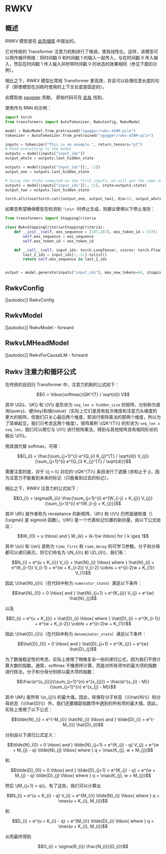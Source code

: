 <!--版权 2023 年 HuggingFace 团队。版权所有。

根据 Apache 许可证第 2 版 (the "License")，除非符合许可证的规定，否则您不得使用此文件。
您可以在以下位置获得许可证的副本：

http://www.apache.org/licenses/LICENSE-2.0

除非适用法律或书面同意，依照许可证分发的软件是基于"按原样"的基础上提供的，不附带任何担保或条件。请参阅许可证以了解许可证的具体语言和限制。

⚠️ 请注意，该文件是 Markdown 格式的，但包含了我们的文档生成器的特定语法（类似于 MDX），您的 Markdown 阅读器可能无法正确渲染。-->

# RWKV

## 概述

RWKV 模型是在 [此存储库](https://github.com/BlinkDL/RWKV-LM) 中提出的。

它对传统的 Transformer 注意力机制进行了微调，使其线性化。这样，该模型可以用作循环网络：将时间戳 0 和时间戳 1 的输入一起传入，与在时间戳 0 传入输入，然后在时间戳 1 传入输入并附带时间戳 0 的状态的效果相同（参见下面的示例）。

相比之下，RWKV 模型比常规 Transformer 更高效，并且可以处理任意长度的句子（即使模型在训练时使用的上下文长度是固定的）。

此模型由 [sgugger](https://huggingface.co/sgugger) 贡献。
原始代码可在 [此处](https://github.com/BlinkDL/RWKV-LM) 找到。

使用作为 RNN 的示例：

```py
import torch
from transformers import AutoTokenizer, RwkvConfig, RwkvModel

model = RwkvModel.from_pretrained("sgugger/rwkv-430M-pile")
tokenizer = AutoTokenizer.from_pretrained("sgugger/rwkv-430M-pile")

inputs = tokenizer("This is an example.", return_tensors="pt")
# Feed everything to the model
outputs = model(inputs["input_ids"])
output_whole = outputs.last_hidden_state

outputs = model(inputs["input_ids"][:, :2])
output_one = outputs.last_hidden_state

# Using the state computed on the first inputs, we will get the same output
outputs = model(inputs["input_ids"][:, 2:], state=outputs.state)
output_two = outputs.last_hidden_state

torch.allclose(torch.cat([output_one, output_two], dim=1), output_whole, atol=1e-5)
```

如果您希望确保模型在检测到 `'\n\n'` 时停止生成，则建议使用以下停止准则：

```python 
from transformers import StoppingCriteria

class RwkvStoppingCriteria(StoppingCriteria):
    def __init__(self, eos_sequence = [187,187], eos_token_id = 537):
        self.eos_sequence = eos_sequence
        self.eos_token_id = eos_token_id

    def __call__(self, input_ids: torch.LongTensor, scores: torch.FloatTensor, **kwargs) -> bool:
        last_2_ids = input_ids[:,-2:].tolist()
        return self.eos_sequence in last_2_ids


output = model.generate(inputs["input_ids"], max_new_tokens=64, stopping_criteria = [RwkvStoppingCriteria()])
```

## RwkvConfig

[[autodoc]] RwkvConfig


## RwkvModel

[[autodoc]] RwkvModel
    - forward

## RwkvLMHeadModel

[[autodoc]] RwkvForCausalLM
    - forward

## Rwkv 注意力和循环公式

在传统的自回归 Transformer 中，注意力机制的公式如下：

$$O = \hbox{softmax}(QK^{T} / \sqrt{d}) V$$

其中 \\(Q\\)、\\(K\\) 和 \\(V\\) 是形状为 `seq_len x hidden_size` 的矩阵，分别称为查询(query)、键(key)和值(value)（实际上它们是具有批次维度和注意力头维度的更大的矩阵，但我们只关心最后两个维度，即进行矩阵乘法的那两个维度，所以为了简单起见，我们只考虑这两个维度）。矩阵乘积 \\(QK^{T}\\) 的形状为 `seq_len x seq_len`，我们可以用它与 \\(V\\) 进行矩阵乘法，得到与其他矩阵具有相同形状的输出 \\(O\\)。

用其值代替 softmax，可得：

$$O_{i} = \frac{\sum_{j=1}^{i} e^{Q_{i} K_{j}^{T} / \sqrt{d}} V_{j}}{\sum_{j=1}^{i} e^{Q_{i} K_{j}^{T} / \sqrt{d}}}$$

需要注意的是，对于 \\(j > i\\) 对应的 \\(QK^{T}\\) 条目进行了遮蔽 (求和止于 j)，因为注意力不能看到未来的标记（只能看到过去的标记）。

相比之下，RWKV 注意力的公式如下：

$$O_{i} = \sigma(R_{i}) \frac{\sum_{j=1}^{i} e^{W_{i-j} + K_{j}} V_{j}}{\sum_{j=1}^{i} e^{W_{i-j} + K_{j}}}$$

其中 \\(R\\) 是作者称为 receptance 的新矩阵，\\(K\\) 和 \\(V\\) 仍然是键和值（\\(\sigma\\) 是 sigmoid 函数）。\\(W\\) 是一个代表标记位置的新向量，由以下公式给出：

$$W_{0} = u \hbox{  and  } W_{k} = (k-1)w \hbox{ for } k \geq 1$$

其中 \\(u\\) 和 \\(w\\) 是称为 `time_first` 和 `time_decay` 的可学习参数。分子和分母都可以递归表示。将它们命名为 \\(N_{i}\\) 和 \\(D_{i}\\)，我们有：

$$N_{i} = e^{u + K_{i}} V_{i} + \hat{N}_{i} \hbox{  where  } \hat{N}_{i} = e^{K_{i-1}} V_{i-1} + e^{w + K_{i-2}} V_{i-2} \cdots + e^{(i-2)w + K_{1}} V_{1}$$

因此 \\(\hat{N}_{i}\\)（在代码中称为 `numerator_state`）满足以下条件：

$$\hat{N}_{0} = 0 \hbox{  and  } \hat{N}_{j+1} = e^{K_{j}} V_{j} + e^{w} \hat{N}_{j}$$

以及

$$D_{i} = e^{u + K_{i}} + \hat{D}_{i} \hbox{  where  } \hat{D}_{i} = e^{K_{i-1}} + e^{w + K_{i-2}} \cdots + e^{(i-2)w + K_{1}}$$

因此 \\(\hat{D}_{i}\\)（在代码中称为 `denominator_state`）满足以下条件：

$$\hat{D}_{0} = 0 \hbox{  and  } \hat{D}_{j+1} = e^{K_{j}} + e^{w} \hat{D}_{j}$$

为了数值稳定性的考虑，实际上使用了稍微复杂一些的递归公式，因为我们不想计算大数的指数。通常，softmax 不像原样计算，而是对所有项中的最大项的指数进行除法，分子和分母分别除以最大项的指数：

$$\frac{e^{x_{i}}}{\sum_{j=1}^{n} e^{x_{j}}} = \frac{e^{x_{i} - M}}{\sum_{j=1}^{n} e^{x_{j} - M}}$$

其中 \\(M\\) 是所有 \\(x_{j}\\) 的最大值。因此，除保存分子状态（\\(\hat{N}\\)）和分母状态（\\(\hat{D}\\)）外，我们还要跟踪指数项中遇到的所有项的最大值。因此，实际上使用了以下公式：

$$\tilde{N}_{i} = e^{-M_{i}} \hat{N}_{i} \hbox{  and  } \tilde{D}_{i} = e^{-M_{i}} \hat{D}_{i}$$

分别由以下递归公式定义：

$$\tilde{N}_{0} = 0 \hbox{  and  } \tilde{N}_{j+1} = e^{K_{j} - q} V_{j} + e^{w + M_{j} - q} \tilde{N}_{j} \hbox{  where  } q = \max(K_{j}, w + M_{j})$$

和

$$\tilde{D}_{0} = 0 \hbox{  and  } \tilde{D}_{j+1} = e^{K_{j} - q} + e^{w + M_{j} - q} \tilde{D}_{j} \hbox{  where  } q = \max(K_{j}, w + M_{j})$$

然后 \\(M_{j+1} = q\\)。有了这些，我们可以计算出

$$N_{i} = e^{u + K_{i} - q} V_{i} + e^{M_{i}} \tilde{N}_{i} \hbox{  where  } q = \max(u + K_{i}, M_{i})$$

和

$$D_{i} = e^{u + K_{i} - q} + e^{M_{i}} \tilde{D}_{i} \hbox{  where  } q = \max(u + K_{i}, M_{i})$$

从而最终得到

$$O_{i} = \sigma(R_{i}) \frac{N_{i}}{D_{i}}$$